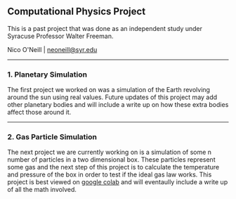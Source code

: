 ## Computational Physics Project
This is a past project that was done as an independent study under Syracuse Professor Walter Freeman. 

Nico O'Neill | [neoneill@syr.edu](mailto:neoneill@syr.edu)

---
### 1. Planetary Simulation

The first project we worked on was a simulation of the Earth revolving around the sun using real values. Future updates of this project may add other planetary bodies and will include a write up on how these extra bodies affect those around it.

---
### 2. Gas Particle Simulation

The next project we are currently working on is a simulation of some n number of particles in a two dimensional box. These particles represent some gas and the next step of this project is to calculate the temperature and pressure of the box in order to test if the ideal gas law works. This project is best viewed on [google colab](https://colab.research.google.com/drive/1m4nR2Jk39BLbNR0E4Hq62_mHSja6oeOr#scrollTo=XM_pJ9Izu9Te&uniqifier=1) and will eventaully include a write up of all the math involved. 
